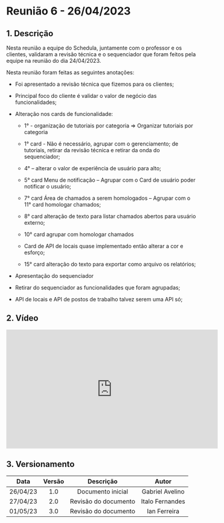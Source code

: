 # Reunião 6 - 26/04/2023

## 1. Descrição

Nesta reunião a equipe do Schedula, juntamente com o professor e os clientes, validaram a revisão técnica e o sequenciador que foram feitos pela equipe na reunião do dia 24/04/2023.

Nesta reunião foram feitas as seguintes anotações:

- Foi apresentado a revisão técnica que fizemos para os clientes; 

- Principal foco do cliente é validar o valor de negócio das funcionalidades; 

- Alteração nos cards de funcionalidade:  

    - 1° - organização de tutoriais por categoria => Organizar tutoriais por categoria 

    - 1° card - Não é necessário, agrupar com o gerenciamento; de tutoriais, retirar da revisão técnica e retirar da onda do sequenciador; 

    - 4° – alterar o valor de experiência de usuário para alto; 

    - 5° card Menu de notificação – Agrupar com o Card de usuário poder notificar o usuário; 

    - 7° card Área de chamados a serem homologados – Agrupar com o 11° card homologar chamados; 

    - 8° card alteração de texto para listar chamados abertos para usuário externo; 

    - 10° card agrupar com homologar chamados 

    - Card de API de locais quase implementado então alterar a cor e esforço; 

    - 15° card alteração do texto para exportar como arquivo os relatórios; 

- Apresentação do sequenciador 

- Retirar do sequenciador as funcionalidades que foram agrupadas; 

- API de locais e API de postos de trabalho talvez serem uma API só;

## 2. Vídeo

<center>

<iframe width="560" height="315" src="https://www.youtube.com/embed/iLBQpVt4YuA" title="YouTube video player" frameborder="0" allow="accelerometer; autoplay; clipboard-write; encrypted-media; gyroscope; picture-in-picture; web-share" allowfullscreen></iframe>

</center>

## 3. Versionamento

<center>

|    Data    | Versão |            Descrição             |      Autor      |
| :--------: | :----: | :------------------------------: | :-------------: |
|      26/04/23      |  1.0   |               Documento inicial                   |       Gabriel Avelino          |
|      27/04/23      |  2.0   |               Revisão do documento                   |       Italo Fernandes         |
|      01/05/23      |  3.0   |               Revisão do documento                   |       Ian Ferreira         |

</center>
